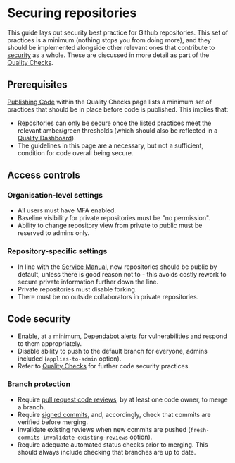 # Securing repositories

This guide lays out security best practice for Github repositories. This set of practices is a minimum (nothing stops you from doing more), and they should be implemented alongside other relevant ones that contribute to [security](security.md) as a whole. These are discussed in more detail as part of the [Quality Checks](../quality-checks.md).

## Prerequisites
[Publishing Code](../quality-checks.md#publishing-code) within the Quality Checks page lists a minimum set of practices that should be in place before code is published. This implies that:
* Repositories can only be secure once the listed practices meet the relevant amber/green thresholds (which should also be reflected in a [Quality Dashboard](../insights/metrics.md)).
* The guidelines in this page are a necessary, but not a sufficient, condition for code overall being secure.

## Access controls
### Organisation-level settings
* All users must have MFA enabled.
* Baseline visibility for private repositories must be "no permission".
* Ability to change repository view from private to public must be reserved to admins only.

### Repository-specific settings
* In line with the [Service Manual](https://service-manual.nhs.uk/service-standard/12-make-new-source-code-open), new repositories should be public by default, unless there is good reason not to - this avoids costly rework to secure private information further down the line.
* Private repositories must disable forking.
* There must be no outside collaborators in private repositories.

## Code security
* Enable, at a minimum, [Dependabot](https://github.blog/2020-06-01-keep-all-your-packages-up-to-date-with-dependabot/) alerts for vulnerabilities and respond to them appropriately.
* Disable ability to push to the default branch for everyone, admins included (`applies-to-admin` option).
* Refer to [Quality Checks](../quality-checks.md) for further code security practices.

### Branch protection
* Require [pull request code reviews](https://docs.github.com/en/github/administering-a-repository/defining-the-mergeability-of-pull-requests/about-protected-branches#require-pull-request-reviews-before-merging), by at least one code owner, to merge a branch.
* Require [signed commits](https://docs.github.com/en/github/administering-a-repository/defining-the-mergeability-of-pull-requests/about-protected-branches#require-signed-commits), and, accordingly, check that commits are verified before merging.
* Invalidate existing reviews when new commits are pushed (`fresh-commits-invalidate-existing-reviews` option).
* Require adequate automated status checks prior to merging. This should always include checking that branches are up to date.
